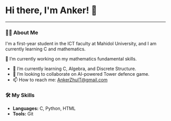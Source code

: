 # Hi there, I'm Anker! 👋

---

### 👨‍💻 About Me
I'm a first-year student in the ICT faculty at Mahidol University, and I am currently learning C and mathematics.

🔭 I’m currently working on my mathematics fundamental skills.
- 🌱 I’m currently learning C, Algebra, and Discrete Structure.
- 👯 I’m looking to collaborate on AI-powered Tower defence game.
- 📫 How to reach me: [AnkerZhuIT@gmail.com](mailto:AnkerZhuIT@gmail.com)

### 🛠️ My Skills
- **Languages:** C, Python, HTML
- **Tools:** Git
